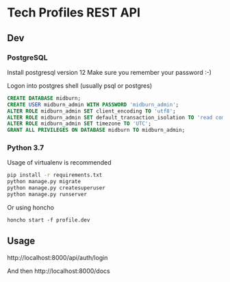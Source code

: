 # Tech Profiles REST API

## Dev

### PostgreSQL
Install postgresql version 12 
Make sure you remember your password :-) 

Logon into postgres shell (usually psql or postgres)

```sql
CREATE DATABASE midburn;
CREATE USER midburn_admin WITH PASSWORD 'midburn_admin';
ALTER ROLE midburn_admin SET client_encoding TO 'utf8';
ALTER ROLE midburn_admin SET default_transaction_isolation TO 'read committed';
ALTER ROLE midburn_admin SET timezone TO 'UTC';
GRANT ALL PRIVILEGES ON DATABASE midburn TO midburn_admin;
```

### Python 3.7 

Usage of virtualenv is recommended
```bash
pip install -r requirements.txt
python manage.py migrate
python manage.py createsuperuser
python manage.py runserver
```
Or using honcho

`honcho start -f profile.dev`

## Usage

http://localhost:8000/api/auth/login

And then http://localhost:8000/docs